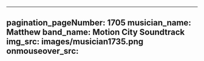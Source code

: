 ------
pagination_pageNumber: 1705
musician_name: Matthew
band_name: Motion City Soundtrack
img_src: images/musician1735.png
onmouseover_src: 
------